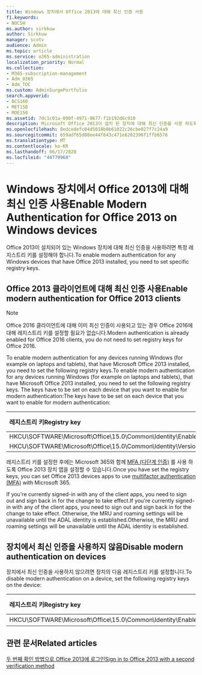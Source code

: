 ```yaml
---
title: Windows 장치에서 Office 2013에 대해 최신 인증 사용
f1.keywords:
- NOCSH
ms.author: sirkkuw
author: Sirkkuw
manager: scotv
audience: Admin
ms.topic: article
ms.service: o365-administration
localization_priority: Normal
ms.collection:
- M365-subscription-management
- Adm_O365
- Adm_TOC
ms.custom: AdminSurgePortfolio
search.appverid:
- BCS160
- MET150
- MOE150
ms.assetid: 7dc1c01a-090f-4971-9677-f1b192d6c910
description: Microsoft Office 2013이 설치 된 장치에 대해 최신 인증을 사용 하도록 레지스트리 키를 설정 하는 방법을 알아봅니다.
ms.openlocfilehash: 8edcedefc04d5018b8b61022c26cbe027f7c24a9
ms.sourcegitcommit: 659adf65d88ee44f643c471e6202396f1ffb6576
ms.translationtype: MT
ms.contentlocale: ko-KR
ms.lasthandoff: 06/17/2020
ms.locfileid: "44779968"
---
```

# <a name="enable-modern-authentication-for-office-2013-on-windows-devices"></a><span data-ttu-id="78b5f-103">Windows 장치에서 Office 2013에 대해 최신 인증 사용</span><span class="sxs-lookup"><span data-stu-id="78b5f-103">Enable Modern Authentication for Office 2013 on Windows devices</span></span>

<span data-ttu-id="78b5f-104">Office 2013이 설치되어 있는 Windows 장치에 대해 최신 인증을 사용하려면 특정 레지스트리 키를 설정해야 합니다.</span><span class="sxs-lookup"><span data-stu-id="78b5f-104">To enable modern authentication for any Windows devices that have Office 2013 installed, you need to set specific registry keys.</span></span>
  
## <a name="enable-modern-authentication-for-office-2013-clients"></a><span data-ttu-id="78b5f-105">Office 2013 클라이언트에 대해 최신 인증 사용</span><span class="sxs-lookup"><span data-stu-id="78b5f-105">Enable modern authentication for Office 2013 clients</span></span>

> [!NOTE]
> <span data-ttu-id="78b5f-106">Office 2016 클라이언트에 대해 이미 최신 인증이 사용되고 있는 경우 Office 2016에 대해 레지스트리 키를 설정할 필요가 없습니다.</span><span class="sxs-lookup"><span data-stu-id="78b5f-106">Modern authentication is already enabled for Office 2016 clients, you do not need to set registry keys for Office 2016.</span></span> 
  
<span data-ttu-id="78b5f-107">To enable modern authentication for any devices running Windows (for example on laptops and tablets), that have Microsoft Office 2013 installed, you need to set the following registry keys.</span><span class="sxs-lookup"><span data-stu-id="78b5f-107">To enable modern authentication for any devices running Windows (for example on laptops and tablets), that have Microsoft Office 2013 installed, you need to set the following registry keys.</span></span> <span data-ttu-id="78b5f-108">The keys have to be set on each device that you want to enable for modern authentication:</span><span class="sxs-lookup"><span data-stu-id="78b5f-108">The keys have to be set on each device that you want to enable for modern authentication:</span></span>
  
|<span data-ttu-id="78b5f-109">**레지스트리 키**</span><span class="sxs-lookup"><span data-stu-id="78b5f-109">**Registry key**</span></span>|<span data-ttu-id="78b5f-110">**유형**</span><span class="sxs-lookup"><span data-stu-id="78b5f-110">**Type**</span></span>|<span data-ttu-id="78b5f-111">**값**</span><span class="sxs-lookup"><span data-stu-id="78b5f-111">**Value**</span></span> |
|:-------|:------:|--------:|
|<span data-ttu-id="78b5f-112">HKCU\SOFTWARE\Microsoft\Office\15.0\Common\Identity\EnableADAL</span><span class="sxs-lookup"><span data-stu-id="78b5f-112">HKCU\SOFTWARE\Microsoft\Office\15.0\Common\Identity\EnableADAL</span></span>  |<span data-ttu-id="78b5f-113">REG_DWORD</span><span class="sxs-lookup"><span data-stu-id="78b5f-113">REG_DWORD</span></span>  |<span data-ttu-id="78b5f-114">1 </span><span class="sxs-lookup"><span data-stu-id="78b5f-114">1</span></span>  |
|<span data-ttu-id="78b5f-115">HKCU\SOFTWARE\Microsoft\Office\15.0\Common\Identity\Version</span><span class="sxs-lookup"><span data-stu-id="78b5f-115">HKCU\SOFTWARE\Microsoft\Office\15.0\Common\Identity\Version</span></span> |<span data-ttu-id="78b5f-116">REG_DWORD</span><span class="sxs-lookup"><span data-stu-id="78b5f-116">REG_DWORD</span></span> |<span data-ttu-id="78b5f-117">1 </span><span class="sxs-lookup"><span data-stu-id="78b5f-117">1</span></span> |
   
<span data-ttu-id="78b5f-118">레지스트리 키를 설정한 후에는 Microsoft 365와 함께 [MFA (다단계 인증)](set-up-multi-factor-authentication.md) 를 사용 하도록 Office 2013 장치 앱을 설정할 수 있습니다.</span><span class="sxs-lookup"><span data-stu-id="78b5f-118">Once you have set the registry keys, you can set Office 2013 devices apps to use [multifactor authentication (MFA)](set-up-multi-factor-authentication.md) with Microsoft 365.</span></span> 
  
<span data-ttu-id="78b5f-119">If you're currently signed-in with any of the client apps, you need to sign out and sign back in for the change to take effect.</span><span class="sxs-lookup"><span data-stu-id="78b5f-119">If you're currently signed-in with any of the client apps, you need to sign out and sign back in for the change to take effect.</span></span> <span data-ttu-id="78b5f-120">Otherwise, the MRU and roaming settings will be unavailable until the ADAL identity is established.</span><span class="sxs-lookup"><span data-stu-id="78b5f-120">Otherwise, the MRU and roaming settings will be unavailable until the ADAL identity is established.</span></span>
  
## <a name="disable-modern-authentication-on-devices"></a><span data-ttu-id="78b5f-121">장치에서 최신 인증을 사용하지 않음</span><span class="sxs-lookup"><span data-stu-id="78b5f-121">Disable modern authentication on devices</span></span>

<span data-ttu-id="78b5f-122">장치에서 최신 인증을 사용하지 않으려면 장치의 다음 레지스트리 키를 설정합니다.</span><span class="sxs-lookup"><span data-stu-id="78b5f-122">To disable modern authentication on a device, set the following registry keys on the device:</span></span>
  
|<span data-ttu-id="78b5f-123">**레지스트리 키**</span><span class="sxs-lookup"><span data-stu-id="78b5f-123">**Registry key**</span></span>|<span data-ttu-id="78b5f-124">**유형**</span><span class="sxs-lookup"><span data-stu-id="78b5f-124">**Type**</span></span>|<span data-ttu-id="78b5f-125">**값**</span><span class="sxs-lookup"><span data-stu-id="78b5f-125">**Value**</span></span>|
|:-------|:------:|--------:|
|<span data-ttu-id="78b5f-126">HKCU\SOFTWARE\Microsoft\Office\15.0\Common\Identity\EnableADAL</span><span class="sxs-lookup"><span data-stu-id="78b5f-126">HKCU\SOFTWARE\Microsoft\Office\15.0\Common\Identity\EnableADAL</span></span> |<span data-ttu-id="78b5f-127">REG_DWORD</span><span class="sxs-lookup"><span data-stu-id="78b5f-127">REG_DWORD</span></span>|<span data-ttu-id="78b5f-128">개</span><span class="sxs-lookup"><span data-stu-id="78b5f-128">0</span></span>|
   
## <a name="related-articles"></a><span data-ttu-id="78b5f-129">관련 문서</span><span class="sxs-lookup"><span data-stu-id="78b5f-129">Related articles</span></span>
[<span data-ttu-id="78b5f-130">두 번째 확인 방법으로 Office 2013에 로그인</span><span class="sxs-lookup"><span data-stu-id="78b5f-130">Sign in to Office 2013 with a second verification method</span></span>](https://support.microsoft.com/office/2b856342-170a-438e-9a4f-3c092394d3cb)

  

